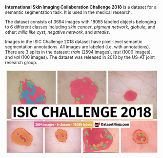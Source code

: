 **International Skin Imaging Collaboration Challenge 2018** is a dataset for a semantic segmentation task. It is used in the medical research. 

The dataset consists of 3694 images with 18055 labeled objects belonging to 6 different classes including *skin cancer*, *pigment network*, *globule*, and other: *milia like cyst*, *negative network*, and *streaks*.

Images in the ISIC Challenge 2018 dataset have pixel-level semantic segmentation annotations. All images are labeled (i.e. with annotations). There are 3 splits in the dataset: *train* (2594 images), *test* (1000 images), and *val* (100 images). The dataset was released in 2018 by the US-AT joint research group.

<img src="https://github.com/dataset-ninja/isic-challenge-2018/raw/main/visualizations/poster.png">
